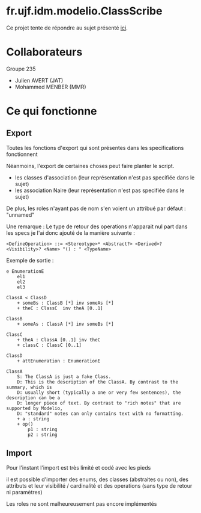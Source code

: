 # fr.ujf.idm.modelio.ClassScribe

Ce projet tente de répondre au sujet présenté [ici](http://modelioscribes.readthedocs.org/en/latest/ClassScribe.html).

# Collaborateurs

Groupe 235

* Julien AVERT (JAT)
* Mohammed MENBER (MMR)

# Ce qui fonctionne

## Export

Toutes les fonctions d'export qui sont présentes dans les specifications fonctionnent

Néanmoins, l'export de certaines choses peut faire planter le script.
* les classes d'association (leur représentation n'est pas specifiée dans le sujet)
* les association Naire  (leur représentation n'est pas specifiée dans le sujet)

De plus, les roles n'ayant pas de nom s'en voient un attribué par défaut : "unnamed"

Une remarque : Le type de retour des operations n'apparait nul part dans les specs je l'ai donc ajouté de la manière suivante :

```
<DefineOperation> ::= <Stereotype>* <Abstract?> <Derived>? <Visibility>? <Name> "() : " <TypeName>
```

Exemple de sortie :

```
e EnumerationE
    el1
    el2
    el3

ClassA < ClassD
    + someBs : ClassB [*] inv someAs [*]
    + theC : ClassC  inv theA [0..1]

ClassB
    + someAs : ClassA [*] inv someBs [*]

ClassC
    + theA : ClassA [0..1] inv theC 
    + classC : ClassC [0..1]

ClassD
    + attEnumeration : EnumerationE
```
```
ClassA
    S: The ClassA is just a fake Class.
    D: This is the description of the ClassA. By contrast to the summary, which is
    D: usually short (typically a one or very few sentences), the description can be a
    D: longer piece of text. By contrast to "rich notes" that are supported by Modelio,
    D: "standard" notes can only contains text with no formatting.
    + a : string 
    + op()
        p1 : string
        p2 : string
```
## Import

Pour l'instant l'import est très limité et codé avec les pieds

il est possible d'importer des enums, des classes (abstraites ou non), des attributs et leur visibilité / cardinalité et des operations (sans type de retour ni paramètres)

Les roles ne sont malheureusement pas encore implémentés